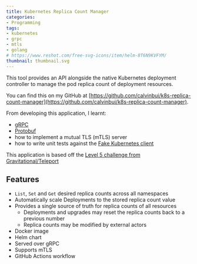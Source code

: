 ```yaml
---
title: Kubernetes Replica Count Manager
categories:
- Programming
tags:
- kubernetes
- grpc
- mtls
- golang
# https://www.reshot.com/free-svg-icons/item/helm-8T6N9KVFYM/
thumbnail: thumbnail.svg
---
```


This tool provides an API alongside the native Kubernetes deployment controller to manage the pod replica count of deployment resources.

<!-- more -->

You can find this on my GitHub at [https://github.com/calvinbui/k8s-replica-count-manager](https://github.com/calvinbui/k8s-replica-count-manager).

From developing this application, I learnt:

- [gRPC](https://grpc.io/)
- [Protobuf](https://developers.google.com/protocol-buffers/)
- how to implement a mutual TLS (mTLS) server
- how to write unit tests against the [Fake Kubernetes client](https://pkg.go.dev/k8s.io/client-go/kubernetes/fake)

This application is based off the [Level 5 challenge from Gravitational/Teleport](https://github.com/gravitational/careers/blob/a78b45b4ddd5a513e66a437648b6d8600bb59cfd/challenges/cloud/sre.md)

## Features

- `List`, `Set` and `Get` desired replica counts across all namespaces
- Automatically scale Deployments to the stored replica count value
- Provides a single source of truth for replica counts of all resources
  - Deployments and upgrades may reset the replica counts back to a previous number
  - Replica counts may be modified by external actors
- Docker image
- Helm chart
- Served over gRPC
- Supports mTLS
- GitHub Actions workflow
